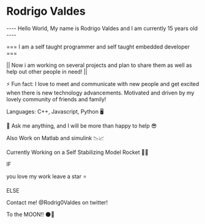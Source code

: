 # Rodrigo Valdes

---- Hello World, My name is Rodrigo Valdes and I am currently 15 years old ----


===  I am a self taught programmer and self taught embedded developer ===


|| Now i am working on several projects and plan to share them as well as help out other people in need! ||


⚡ Fun fact: I love to meet and communicate with new people and get excited when there is new technology advancements. Motivated and driven by my lovely community of friends and family!


Languages: C++, Javascript, Python 🖥️


💬 Ask me anything, and I will be more than happy to help 😎


Also Work on Matlab and simulink 📉📈


Currently Working on a Self Stabilizing Model Rocket 🚀🚀

IF

  you love my work leave a star ⭐
  
ELSE

  Contact me! @Rodrig0Valdes on twitter!

To the MOON!! 🌑🚀
